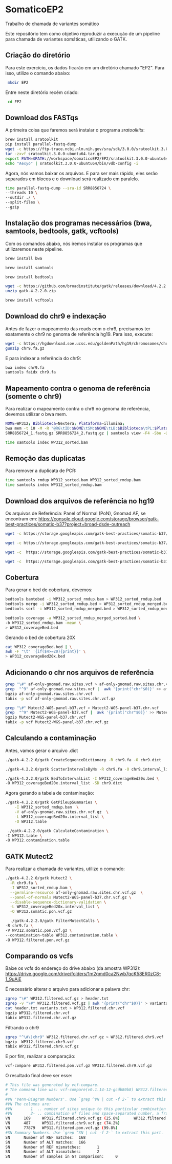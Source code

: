 # SomaticoEP2
Trabalho de chamada de variantes somático 

Este repositório tem como objetivo reproduzir a execução de um pipeline para chamada de variantes somáticas, utilizando o GATK.

## Criação do diretório
Para este exercício, os dados ficarão em um diretório chamado "EP2". Para isso, utilize o comando abaixo:
```bash
 mkdir EP2
```
Entre neste diretório recém criado:
```bash
 cd EP2
```

## Download dos FASTqs
A primeira coisa que faremos será instalar o programa *sratoolkits*: 
```bash
brew install sratoolkit
pip install parallel-fastq-dump
wget -c https://ftp-trace.ncbi.nlm.nih.gov/sra/sdk/3.0.0/sratoolkit.3.0.0-ubuntu64.tar.gz
tar -zxvf sratoolkit.3.0.0-ubuntu64.tar.gz
export PATH=$PATH://workspace/somaticoEP2/EP2/sratoolkit.3.0.0-ubuntu64/bin/
echo "Aexyo" | sratoolkit.3.0.0-ubuntu64/bin/vdb-config -i
```

Agora, nós vamos baixar os arquivos. E para ser mais rápido, eles serão separados em blocos e o download será realizado em paralelo.
```bash
time parallel-fastq-dump --sra-id SRR8856724 \
--threads 10 \
--outdir ./ \
--split-files \
--gzip
```

## Instalação dos programas necessários (bwa, samtools, bedtools, gatk, vcftools)
Com os comandos abaixo, nós iremos instalar os programas que utilizaremos neste pipeline.
```bash
brew install bwa 
```
```bash
brew install samtools
```
```bash
brew install bedtools
```
```bash
wget -c https://github.com/broadinstitute/gatk/releases/download/4.2.2.0/gatk-4.2.2.0.zip
unzip gatk-4.2.2.0.zip 
```
```bash
brew install vcftools
```

## Download do chr9 e indexação
Antes de fazer o mapeamento das reads com o chr9, precisamos ter exatamente o chr9 no genoma de referência hg19. Para isso, execute:
```bash
wget -c https://hgdownload.soe.ucsc.edu/goldenPath/hg19/chromosomes/chr9.fa.gz
gunzip chr9.fa.gz
```

E para indexar a referência do chr9:
```bash
bwa index chr9.fa
samtools faidx chr9.fa
```

## Mapeamento contra o genoma de referência (somente o chr9)
Para realizar o mapeamento contra o chr9 no genoma de referência, devemos utilizar o bwa mem.
```bash
NOME=WP312; Biblioteca=Nextera; Plataforma=illumina;
bwa mem -t 10 -M -R "@RG\tID:$NOME\tSM:$NOME\tLB:$Biblioteca\tPL:$Plataforma" chr9.fa \
SRR8856724_1.fastq.gz SRR8856724_2.fastq.gz | samtools view -F4 -Sbu -@2 - | samtools sort -m4G -@2 -o WP312_sorted.bam
```
```bash
time samtools index WP312_sorted.bam
```

## Remoção das duplicatas

Para remover a duplicata de PCR:
```bash
time samtools rmdup WP312_sorted.bam WP312_sorted_rmdup.bam
time samtools index WP312_sorted_rmdup.bam
```

## Download dos arquivos de referência no hg19

Os arquivos de Referência: Panel of Normal (PoN), Gnomad AF, se encontram em:
https://console.cloud.google.com/storage/browser/gatk-best-practices/somatic-b37?project=broad-dsde-outreach

```bash
wget -c https://storage.googleapis.com/gatk-best-practices/somatic-b37/Mutect2-WGS-panel-b37.vcf
```
```bash
wget -c https://storage.googleapis.com/gatk-best-practices/somatic-b37/Mutect2-WGS-panel-b37.vcf.idx
```
```bash
wget -c  https://storage.googleapis.com/gatk-best-practices/somatic-b37/af-only-gnomad.raw.sites.vcf
```
```bash
wget -c  https://storage.googleapis.com/gatk-best-practices/somatic-b37/af-only-gnomad.raw.sites.vcf.idx
```

## Cobertura
Para gerar o bed de cobertura, devemos:
```bash
bedtools bamtobed -i WP312_sorted_rmdup.bam > WP312_sorted_rmdup.bed
bedtools merge -i WP312_sorted_rmdup.bed > WP312_sorted_rmdup_merged.bed
bedtools sort -i WP312_sorted_rmdup_merged.bed > WP312_sorted_rmdup_merged_sorted.bed
```
```bash
bedtools coverage -a WP312_sorted_rmdup_merged_sorted.bed \
-b WP312_sorted_rmdup.bam -mean \
> WP312_coverageBed.bed
```
Gerando o bed de cobertura 20X
```bash
cat WP312_coverageBed.bed | \
awk -F "\t" '{if($4>=20){print}}' \
> WP312_coverageBed20x.bed
```

## Adicionando o chr nos arquivos de referência
```bash
grep "\#" af-only-gnomad.raw.sites.vcf > af-only-gnomad.raw.sites.chr.vcf
grep  "^9" af-only-gnomad.raw.sites.vcf |  awk '{print("chr"$0)}' >> af-only-gnomad.raw.sites.chr.vcf
bgzip af-only-gnomad.raw.sites.chr.vcf
tabix -p vcf af-only-gnomad.raw.sites.chr.vcf.gz
```
```bash
grep "\#" Mutect2-WGS-panel-b37.vcf > Mutect2-WGS-panel-b37.chr.vcf 
grep  "^9" Mutect2-WGS-panel-b37.vcf |  awk '{print("chr"$0)}' >> Mutect2-WGS-panel-b37.chr.vcf 
bgzip Mutect2-WGS-panel-b37.chr.vcf 
tabix -p vcf Mutect2-WGS-panel-b37.chr.vcf.gz
```

## Calculando a contaminação
Antes, vamos gerar o arquivo .dict
```bash
./gatk-4.2.2.0/gatk CreateSequenceDictionary -R chr9.fa -O chr9.dict
```
```bash
./gatk-4.2.2.0/gatk ScatterIntervalsByNs -R chr9.fa -O chr9.interval_list -OT ACGT
```
```bash
./gatk-4.2.2.0/gatk BedToIntervalList -I WP312_coverageBed20x.bed \
-O WP312_coverageBed20x.interval_list -SD chr9.dict
```
Agora gerando a tabela de contaminação:
```bash
./gatk-4.2.2.0/gatk GetPileupSummaries \
	-I WP312_sorted_rmdup.bam  \
	-V af-only-gnomad.raw.sites.chr.vcf.gz  \
	-L WP312_coverageBed20x.interval_list \
	-O WP312.table
```

```bash
 ./gatk-4.2.2.0/gatk CalculateContamination \
-I WP312.table \
-O WP312.contamination.table
```

## GATK Mutect2
Para realizar a chamada de variantes, utilize o comando:
```bash
./gatk-4.2.2.0/gatk Mutect2 \
  -R chr9.fa \
  -I WP312_sorted_rmdup.bam \
  --germline-resource af-only-gnomad.raw.sites.chr.vcf.gz  \
  --panel-of-normals Mutect2-WGS-panel-b37.chr.vcf.gz \
  --disable-sequence-dictionary-validation \
  -L WP312_coverageBed20x.interval_list \
  -O WP312.somatic.pon.vcf.gz
```
```bash
  ./gatk-4.2.2.0/gatk FilterMutectCalls \
-R chr9.fa \
-V WP312.somatic.pon.vcf.gz \
--contamination-table WP312.contamination.table \
-O WP312.filtered.pon.vcf.gz
```

## Comparando os vcfs
Baixe os vcfs do endereço do drive abaixo (da amostra WP312):
  https://drive.google.com/drive/folders/1m2qmd0ca2Nwb7qcK58ER0zC8-1_9uAiE

É necessário alterar o arquivo para adicionar a palavra chr:
```bash
zgrep "\#" WP312.filtered.vcf.gz > header.txt
zgrep -v "\#" WP312.filtered.vcf.gz | awk '{print("chr"$0)}' > variants.txt
cat header.txt variants.txt > WP312.filtered.chr.vcf
bgzip WP312.filtered.chr.vcf
tabix WP312.filtered.chr.vcf.gz
```

Filtrando o chr9
```bash
zgrep "^\#\|chr9" WP312.filtered.chr.vcf.gz > WP312.filtered.chr9.vcf
bgzip  WP312.filtered.chr9.vcf
tabix WP312.filtered.chr9.vcf.gz
```

E por fim, realizar a comparação:
```bash
vcf-compare WP312.filtered.pon.vcf.gz WP312.filtered.chr9.vcf.gz
```

O resultado final deve ser esse:
```bash
# This file was generated by vcf-compare.
# The command line was: vcf-compare(v0.1.14-12-gcdb80b8) WP312.filtered.pon.vcf.gz WP312.filtered.chr9.vcf.gz
#
#VN 'Venn-Diagram Numbers'. Use `grep ^VN | cut -f 2-` to extract this part.
#VN The columns are: 
#VN        1  .. number of sites unique to this particular combination of files
#VN        2- .. combination of files and space-separated number, a fraction of sites in the file
VN      169     WP312.filtered.chr9.vcf.gz (25.8%)      WP312.filtered.pon.vcf.gz (0.2%)
VN      487     WP312.filtered.chr9.vcf.gz (74.2%)
VN      77879   WP312.filtered.pon.vcf.gz (99.8%)
#SN Summary Numbers. Use `grep ^SN | cut -f 2-` to extract this part.
SN      Number of REF matches:  168
SN      Number of ALT matches:  166
SN      Number of REF mismatches:       1
SN      Number of ALT mismatches:       2
SN      Number of samples in GT comparison:     0
```

